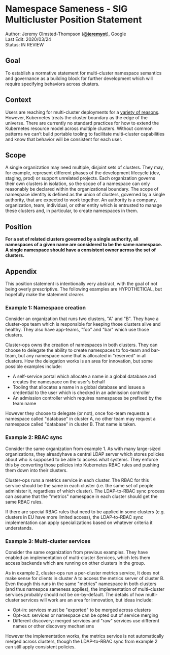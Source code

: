 # Namespace Sameness - SIG Multicluster Position Statement

Author: Jeremy Olmsted-Thompson (**[@jeremyot](https://github.com/jeremyot)**), Google  
Last Edit: 2020/03/24  
Status: IN REVIEW  

## Goal
To establish a normative statement for multi-cluster namespace semantics and
governance as a building block for further development which will require
specifying behaviors across clusters.

## Context
Users are reaching for multi-cluster deployments for a
[variety of reasons](http://bit.ly/k8s-multicluster-conversation-starter-doc).
However, Kubernetes treats the cluster boundary as the edge of the universe.
There are currently no standard practices for how to extend the Kubernetes
resource model across multiple clusters. Without common patterns we can’t build
portable tooling to facilitate multi-cluster capabilities and know that behavior
will be consistent for each user.

## Scope
A single organization may need multiple, disjoint sets of clusters. They may,
for example, represent different phases of the development lifecycle (dev,
staging, prod) or support unrelated projects. Each organization governs their
own clusters in isolation, so the scope of a namespace can only reasonably be
declared within the organizational boundary. The scope of namespace identity is
defined as the union of clusters, governed by a single authority, that are
expected to work together.  An authority is a company, organization, team,
individual, or other entity which is entrusted to manage these clusters and, in
particular, to create namespaces in them.

## Position
**For a set of related clusters governed by a single authority, all namespaces of
a given name are considered to be the same namespace. A single namespace should
have a consistent owner across the set of clusters.**

## Appendix

This position statement is intentionally very abstract, with the goal of not
being overly prescriptive.  The following examples are HYPOTHETICAL, but
hopefully make the statement clearer.

### Example 1: Namespace creation

Consider an organization that runs two clusters, "A" and "B".  They have a
cluster-ops team which is responsible for keeping those clusters alive and
healthy.  They also have app-teams, "foo" and "bar" which use those clusters.

Cluster-ops owns the creation of namespaces in both clusters. They can choose
to delegate the ability to create namespaces to foo-team and bar-team, but any
namespace name that is allocated in "reserved" in all clusters.  How the
delegation works is an area for innovation, but some possible examples
include:
  * A self-service portal which allocate a name in a global database and
    creates the namespace on the user's behalf
  * Tooling that allocates a name in a global database and issues a credential
    to the user which is checked in an admission controller
  * An admission controller which requires namespaces be prefixed by the team
    name

However they choose to delegate (or not), once foo-team requests a namespace
called "database" in cluster A, no other team may request a namespace called
"database" in cluster B. That name is taken.

### Example 2: RBAC sync

Consider the same organization from example 1.  As with many large-sized
organizations, they alreadyhave a central LDAP server which stores policies
about who is supposed to be able to access what systems.  They enforce this by
converting those policies into Kubernetes RBAC rules and pushing them down into
their clusters.

Cluster-ops runs a metrics service in each cluster.  The RBAC for this service
should be the same in each cluster (i.e. the same set of people administer it,
regardless of which cluster).  The LDAP-to-RBAC sync process can assume that
the "metrics" namespace in each cluster should get the same RBAC rules.

If there are special RBAC rules that need to be applied in some clusters (e.g.
clusters in EU have more limited access), the LDAP-to-RBAC sync implementation
can apply specializations based on whatever criteria it understands.

### Example 3: Multi-cluster services

Consider the same organization from previous examples.  They have enabled an
implementation of multi-cluster Services, which lets them access backends which
are running on other clusters in the group.

As in example 2, cluster-ops run a per-cluster metrics service,  It does not
make sense for clients in cluster A to access the metrics server of cluster B.
Even though this runs in the same "metrics" namespace in both clusters (and
thus namespce sameness applies), the implementation of multi-cluster services
probably should not be on-by-default.  The details of how multi-cluster
services will work are an area for innovation, but ideas include:
  * Opt-in: services must be "exported" to be merged across clusters
  * Opt-out: services or namespace can be opted out of service merging
  * Different discovery: merged services and "raw" services use different names
    or other discovery mechanisms

However the implementation works, the metrics service is not automatically
merged across clusters, though the LDAP-to-RBAC sync from example 2 can still
apply consistent policies.

